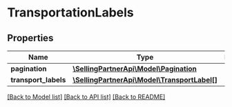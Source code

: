 # TransportationLabels

## Properties
Name | Type | Description | Notes
------------ | ------------- | ------------- | -------------
**pagination** | [**\SellingPartnerApi\Model\Pagination**](Pagination.md) |  | [optional] 
**transport_labels** | [**\SellingPartnerApi\Model\TransportLabel[]**](TransportLabel.md) |  | [optional] 

[[Back to Model list]](../README.md#documentation-for-models) [[Back to API list]](../README.md#documentation-for-api-endpoints) [[Back to README]](../README.md)


